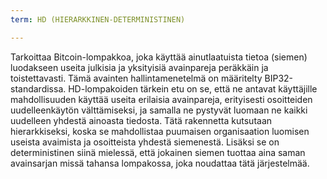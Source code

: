```yaml
---
term: HD (HIERARKKINEN-DETERMINISTINEN)

---
```

Tarkoittaa Bitcoin-lompakkoa, joka käyttää ainutlaatuista tietoa (siemen) luodakseen useita julkisia ja yksityisiä avainpareja peräkkäin ja toistettavasti. Tämä avainten hallintamenetelmä on määritelty BIP32-standardissa. HD-lompakoiden tärkein etu on se, että ne antavat käyttäjille mahdollisuuden käyttää useita erilaisia avainpareja, erityisesti osoitteiden uudelleenkäytön välttämiseksi, ja samalla ne pystyvät luomaan ne kaikki uudelleen yhdestä ainoasta tiedosta. Tätä rakennetta kutsutaan hierarkkiseksi, koska se mahdollistaa puumaisen organisaation luomisen useista avaimista ja osoitteista yhdestä siemenestä. Lisäksi se on deterministinen siinä mielessä, että jokainen siemen tuottaa aina saman avainsarjan missä tahansa lompakossa, joka noudattaa tätä järjestelmää.
